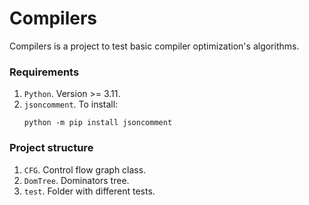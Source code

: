 # Compilers

Compilers is a project to test basic compiler optimization's algorithms.

### Requirements

1. `Python`. Version >= 3.11.
1. `jsoncomment`.
    To install:
    ```
    python -m pip install jsoncomment
    ```

### Project structure

1. `CFG`. Control flow graph class.
1. `DomTree`. Dominators tree.
1. `test`. Folder with different tests.